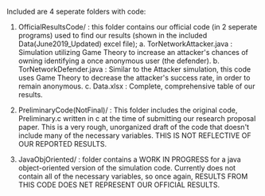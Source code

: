 Included are 4 seperate folders with code:

1. OfficialResultsCode/ : this folder contains our official code (in 2 seperate programs) used to find our results (shown in the included Data(June2019_Updated) excel file);
a. TorNetworkAttacker.java : Simulation utilizing Game Theory to increase an attacker's chances of owning identifying a once anonymous user (the defender).
b. TorNetworkDefender.java : Similar to the Attacker simulation, this code uses Game Theory to decrease the attacker's success rate, in order to remain anonymous.
c. Data.xlsx : Complete, comprehensive table of our results.

2. PreliminaryCode(NotFinal)/ : This folder includes the original code, Preliminary.c written in c at the time of submitting our research proposal paper. This is a very rough, unorganized draft of the code that doesn't include many of the necessary variables. THIS IS NOT REFLECTIVE OF OUR REPORTED RESULTS. 

3. JavaObjOriented/ : folder contains a WORK IN PROGRESS for a java object-oriented version of the simulation code. Currently does not contain all of the necessary variables, so once again, RESULTS FROM THIS CODE DOES NET REPRESENT OUR OFFICIAL RESULTS.
